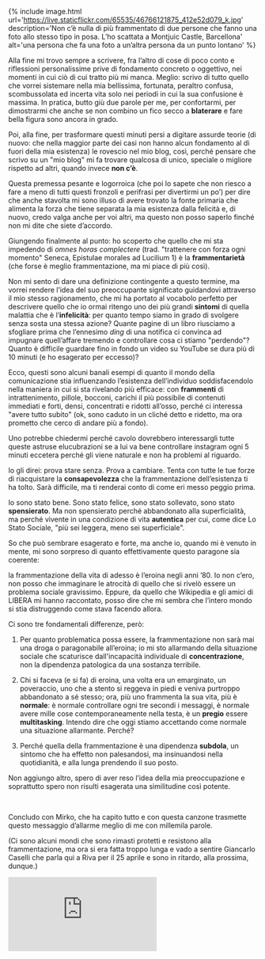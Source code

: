---
---
{% include image.html url='https://live.staticflickr.com/65535/46766121875_412e52d079_k.jpg' description='Non c’è nulla di più frammentato di due persone che fanno una foto allo stesso tipo in posa. L’ho scattata a Montjuic Castle, Barcellona' alt='una persona che fa una foto a un’altra persona da un punto lontano' %}


Alla fine mi trovo sempre a scrivere, fra l’altro di cose di poco conto e riflessioni personalissime prive di fondamento concreto o oggettivo, nei momenti in cui ciò di cui tratto più mi manca. Meglio: scrivo di tutto quello che vorrei sistemare nella mia bellissima, fortunata, peraltro confusa, scombussolata ed incerta vita solo nei periodi in cui la sua confusione è massima. In pratica, butto giù due parole per me, per confortarmi, per dimostrarmi che anche se non combino un fico secco a **blaterare** e fare bella figura sono ancora in grado.

Poi, alla fine, per trasformare questi minuti persi a digitare assurde teorie (di nuovo: che nella maggior parte dei casi non hanno alcun fondamento al di fuori della mia esistenza) le rovescio nel mio blog, così, perché pensare che scrivo su un "mio blog" mi fa trovare qualcosa di unico, speciale o migliore rispetto ad altri, quando invece **non c’è**.


Questa premessa pesante e logorroica (che poi lo sapete che non riesco a fare a meno di tutti questi fronzoli e perifrasi per divertirmi un po’) per dire che anche stavolta mi sono illuso di avere trovato la fonte primaria che alimenta la forza che tiene separata la mia esistenza dalla felicità e, di nuovo, credo valga anche per voi altri, ma questo non posso saperlo finché non mi dite che siete d’accordo.


Giungendo finalmente al punto: ho scoperto che quello che mi sta impedendo di _omnes horas complectere_ (trad. "trattenere con forza ogni momento" Seneca, Epistulae morales ad Lucilium 1) è la **frammentarietà** (che forse è meglio frammentazione, ma mi piace di più così).


Non mi sento di dare una definizione contingente a questo termine, ma vorrei rendere l’idea del suo preoccupante significato guidandovi attraverso il mio stesso ragionamento, che mi ha portato al vocabolo perfetto per descrivere quello che io ormai ritengo uno dei più grandi **sintomi** di quella malattia che è l’**infelicità**: per quanto tempo siamo in grado di svolgere senza sosta una stessa azione? Quante pagine di un libro riusciamo a sfogliare prima che l’ennesimo _ding_ di una notifica ci convinca ad impugnare quell’affare tremendo e controllare cosa ci stiamo "perdendo"? Quanto è difficile guardare fino in fondo un video su YouTube se dura più di 10 minuti (e ho esagerato per eccesso)?


Ecco, questi sono alcuni banali esempi di quanto il mondo della comunicazione stia influenzando l’esistenza dell’individuo soddisfacendolo nella maniera in cui si sta rivelando più efficace: con **frammenti** di intrattenimento, pillole, bocconi, carichi il più possibile di contenuti immediati e forti, densi, concentrati e ridotti all’osso, perché ci interessa "avere tutto subito" (ok, sono caduto in un cliché detto e ridetto, ma ora prometto che cerco di andare più a fondo).


Uno potrebbe chiedermi perché cavolo dovrebbero interessargli tutte queste astruse elucubrazioni se a lui va bene controllare instagram ogni 5 minuti eccetera perché gli viene naturale e non ha problemi al riguardo.


Io gli direi: prova stare senza. Prova a cambiare. Tenta con tutte le tue forze di riacquistare la **consapevolezza** che la frammentazione dell’esistenza ti ha tolto. Sarà difficile, ma ti renderai conto di come eri messo peggio prima.


Io sono stato bene. Sono stato felice, sono stato sollevato, sono stato **spensierato**. Ma non spensierato perché abbandonato alla superficialità, ma perché vivente in una condizione di vita **autentica** per cui, come dice Lo Stato Sociale, "più sei leggera, meno sei superficiale".


So che può sembrare esagerato e forte, ma anche io, quando mi è venuto in mente, mi sono sorpreso di quanto effettivamente questo paragone sia coerente:


la frammentazione della vita di adesso è l’eroina negli anni ’80. Io non c’ero, non posso che immaginare le atrocità di quello che si rivelò essere un problema sociale gravissimo. Eppure, da quello che Wikipedia e gli amici di LIBERA mi hanno raccontato, posso dire che mi sembra che l’intero mondo si stia distruggendo come stava facendo allora.


Ci sono tre fondamentali differenze, però:

1. Per quanto problematica possa essere, la frammentazione non sarà mai una droga o paragonabile all’eroina; io mi sto allarmando della situazione sociale che scaturisce dall'incapacità individuale di **concentrazione**, non la dipendenza patologica da una sostanza terribile.

2. Chi si faceva (e si fa) di eroina, una volta era un emarginato, un poveraccio, uno che a stento si reggeva in piedi e veniva purtroppo abbandonato a sé stesso; ora, più uno frammenta la sua vita, più è **normale**: è normale controllare ogni tre secondi i messaggi, è normale avere mille cose contemporaneamente nella testa, è un **pregio** essere **multitasking**. Intendo dire che oggi stiamo accettando come normale una situazione allarmante. Perché?

3. Perché quella della frammentazione è una dipendenza **subdola**, un sintomo che ha effetto non palesandosi, ma insinuandosi nella quotidianità, e alla lunga prendendo il suo posto.


Non aggiungo altro, spero di aver reso l’idea della mia preoccupazione e soprattutto spero non risulti esagerata una similitudine così potente.

<br />

Concludo con Mirko, che ha capito tutto e con questa canzone trasmette questo messaggio d’allarme meglio di me con millemila parole.

(Ci sono alcuni mondi che sono rimasti protetti e resistono alla frammentazione, ma ora si era fatta troppo lunga e vado a sentire Giancarlo Caselli che parla qui a Riva per il 25 aprile e sono in ritardo, alla prossima, dunque.)

<iframe src="https://www.youtube-nocookie.com/embed/hGRjoBY7DkU" frameborder="0" allow="accelerometer; autoplay; encrypted-media; gyroscope; picture-in-picture" allowfullscreen></iframe>
